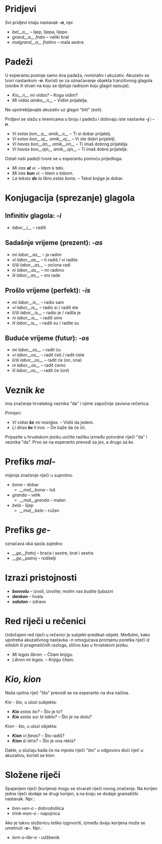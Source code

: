 # Pridjevi

Svi pridjevi imaju nastavak *__-a__*, npr.

- *bel__a__* – lijep, lijepa, lijepo
- *grand__a__ frato* – veliki brat
- *malgrand__a__ fratino* – mala sestra

# Padeži

U esperantu postoje samo dva padeža, nominativ i akuzativ. Akuzativ se tvori nastavkom *__-n__*. Koristi se za označavanje objekta tranzitivnog glagola (osobe ili stvari na koju se djeluje radnjom koju glagol opisuje).

- *Kiu__n__ mi vidas?* – Koga vidim?
- *Mi vidas amiko__n__* – Vidim prijatelja.

Ne upotrebljavajte akuzativ uz glagol "biti" (esti).

Pridjevi se slažu s imenicama u broju i padežu i dobivaju iste nastavke *__-j__* i *__-n__*.

- *Vi estas bon__a__ amik__o__* – Ti si dobar prijatelj.
- *Vi estas bon__aj__ amik__oj__* – Vi ste dobri prijatelji.
- *Vi havas bon__an__ amik__on__* – Ti imaš dobrog prijatelja.
- *Vi havas bon__ajn__ amik__ojn__* – Ti imaš dobre prijatelje.

Ostali naši padeži tvore se u esperantu pomoću prijedloga:

- *Mi iras __al__ vi.* – Idem k tebi.
- *Mi iras __kun__ vi.* – Idem s tobom.
- *La teksto __de__ la libro estas bona.* – Tekst knjige je dobar.

# Konjugacija (sprezanje) glagola 

## Infinitiv glagola: *-i*
  
- *labor__i__*          – raditi

## Sadašnje vrijeme (prezent): *-as*

- *mi labor__as__*      – ja radim
- *vi labor__as__*      – ti radiš / vi radite
- *li/ŝi labor__as__*   – on/ona radi
- *ni labor__as__*      – mi radimo
- *ili labor__as__*     – oni rade

## Prošlo vrijeme (perfekt): *-is*

- *mi labor__is__*      – radio sam
- *vi labor__is__*      – radio si / radili ste
- *li/ŝi labor__is__*   – radio je / radila je
- *ni labor__is__*      – radili smo
- *ili labor__is__*     – radili su / radile su

## Buduće vrijeme (futur): *-os*

- *mi labor__os__*      – radit ću
- *vi labor__os__*      – radit ćeš / radit ćete
- *li/ŝi labor__os__*   – radit će (on, ona)
- *ni labor__os__*      – radit ćemo
- *ili labor__os__*     – radit će (oni)

# Veznik *ke*

ima značenje hrvatskog veznika "da" i njime započinje zavisna rečenica.

Primjeri:

- *Vi vidas __ke__ mi manĝas.* – Vidiš da jedem.
- *Li diras __ke__ li iros.* – On kaže da će ići.

Pripazite u hrvatskom jeziku uočite razliku između potvrdne riječi "da" i veznika "da". Prvo se na esperanto prevodi sa *jes*, a drugo sa *ke*.

# Prefiks *mal-*

mijenja značenje riječi u suprotno.

- *bona* – dobar
  - *__mal__bona* – loš
- *granda* – velik
  - *__mal__granda* – malen
- *bela* - lijep
  - *__mal__bela* – ružan

# Prefiks *ge-*

označava oba spola zajedno:

- *__ge__fratoj* – braća i sestre, brat i sestra
- *__ge__patroj* – roditelji

# Izrazi pristojnosti

- *__bonvolu__* – izvoli, izvolite; molim vas budite ljubazni
- *__dankon__* – hvala
- *__saluton__* – zdravo

# Red riječi u rečenici

Uobičajeni red riječi u rečenici je subjekt-predikat-objekt. Međutim, kako upotreba akuzativnog nastavka *-n* omogućava promjenu poretka riječi iz stilskih ili pragmatičnih razloga, slično kao u hrvatskom jeziku.

- *Mi legas libron.* – Čitam knjigu.
- *Libron mi legas.* – Knjigu čitam.

# *Kio, kion*

Naša upitna riječ "što" prevodi se na esperanto na dva načina.

*Kio* - što, u ulozi subjekta:

- *__Kio__ estas tio?* – Što je to?
- *__Kio__ estas sur la tablo?* – Što je na stolu?

*Kion* - što, u ulozi objekta:

- *__Kion__ vi faras?* – Što radiš?
- *__Kion__ ŝi diris?* – Što je ona rekla?

Dakle, u slučaju kada će na mjesto riječi "što" u odgovoru doći riječ u akuzativu, koristi se *kion*.

# Složene riječi

Spajanjem riječi (korijena) mogu se stvarati riječi novog značenja. 
Na korijen jedne riječi dodaje se drugi korijen, a na kraju se dodaje gramatički nastavak. Npr.:

- *bon-ven-o* - dobrodošlica
- *trink-mon-o* - napojnica

Ako je takvu složenicu teško izgovoriti, između dvaju korijena može se umetnuti __-o-__. Npr.:

- *lern-o-libr-o* - udžbenik


